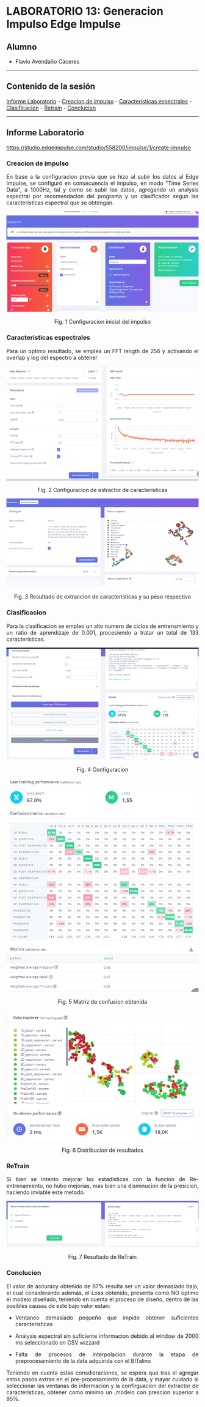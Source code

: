 # LABORATORIO 13: Generacion Impulso Edge Impulse
## Alumno
- Flavio Avendaño Cáceres
---
## Contenido de la sesión

[Informe Laboratorio](#id1)
    - [Creacion de impulso](#id2)
    - [Caracteristicas espectrales](#id3)
    - [Clasificacion](#id4)
    - [Retrain](#id5)
    - [Conclucion](#id6)

---
<div align="justify">

## Informe Laboratorio <a name="id1"></a>

https://studio.edgeimpulse.com/studio/558200/impulse/1/create-impulse

### Creacion de impulso <a name="id2"></a>

En base a la configuracion previa que se hizo al subir los datos al Edge Impulse, se configuró en consecuencia el impulso, en modo "Time Series Data", a 1000Hz, tal y como se subir los datos, agregando un analysis espectral por recomendacion del programa y un clasificador segun las caracteristicas espectral que se obtengan.

<div align="center">

![fisrt](./Images/1.png)

Fig. 1 Configuracion inicial del impulso

<div align="justify">

### Caracteristicas espectrales <a name="id3"></a>

Para un optimo resultado, se emplea un FFT length de 256 y activando el overlap y log del espectro a obtener

<div align="center">

![spec](./Images/2.png)

Fig. 2 Configuracion de estractor de caracteristicas

![res1](./Images/feat.png)

Fig. 3 Resultado de extraccion de caracteristicas y su peso respectivo

<div align="justify">

### Clasificacion <a name="id4"></a>

Para la clasificacion se empleo un alto numero de ciclos de entrenamiento y un ratio de aprendizaje de 0.001, procesiendo a tratar un total de 133 caracteristicas.

<div align="center">

![config](./Images/3.png)

Fig. 4 Configuracion 

![mat](./Images/mat1.png)

Fig. 5 Matriz de confusion obtenida

![ex](./Images/explorer.png)

Fig. 6 Distribucion de resultados

<div align="justify">

### ReTrain <a name="id5"></a>

Si bien se intento mejorar las estadisticas con la funcion de Re-entrenamiento, no hubo mejorias, mas bien una disminucion de la presicion, haciendo inviable este metodo.

<div align="center">

![retrain](./Images/end.png)

Fig. 7 Resultado de ReTrain

<div align="justify">

### Conclucion <a name="id6"></a>

El valor de accuracy obtenido de 67% resulta ser un valor demasiado bajo, el cual considerando además, el Loss obtenido, presenta como NO optimo el modelo diseñado, teniendo en cuenta el proceso de diseño, dentro de las posibles causas de este bajo valor estan:

* Ventaneo demasiado pequeño que impide obtener suficientes caracteristicas

* Analysis espectral sin suficiente informacion debido al window de 2000 ms seleccionado en CSV wizzard

* Falta de procesos de interpolacion durante la etapa de preprocesamiento de la data adquirida con el BITalino

Teniendo en cuenta estas consdieraciones, se espera que tras el agregar estos pasos extras en el pre-procesamiento de la data, y mayor cuidado al seleccionar las ventanas de informacion y la confirguacion del extractor de caracteristicas, obtener como minimo un ,modelo con prescion superior a 95%.
